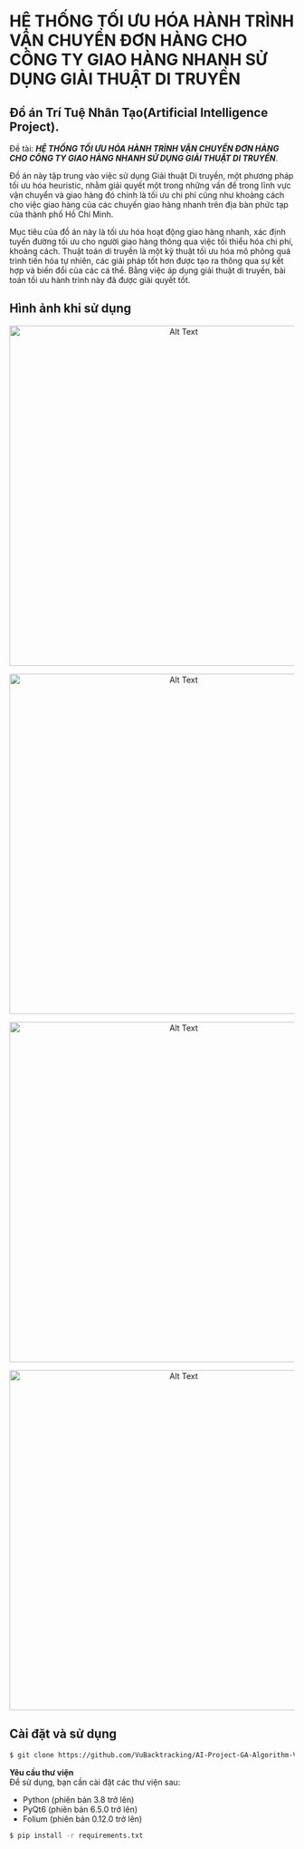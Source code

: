 # <span style="text-transform: uppercase;">HỆ THỐNG TỐI ƯU HÓA HÀNH TRÌNH VẬN CHUYỂN ĐƠN HÀNG CHO CÔNG TY GIAO HÀNG NHANH SỬ DỤNG GIẢI THUẬT DI TRUYỀN</span>

## Đồ án Trí Tuệ Nhân Tạo(Artificial Intelligence Project).
Đề tài: <span style="text-transform: uppercase;">***HỆ THỐNG TỐI ƯU HÓA HÀNH TRÌNH VẬN CHUYỂN ĐƠN HÀNG CHO CÔNG TY GIAO HÀNG NHANH SỬ DỤNG GIẢI THUẬT DI TRUYỀN***</span>.

Đồ án này tập trung vào việc sử dụng Giải thuật Di truyền, một phương pháp tối ưu hóa heuristic, nhằm giải quyết một trong những vấn đề trong lĩnh vực vận chuyển và giao hàng đó chính là tối ưu chi phí cũng như khoảng cách cho việc giao hàng của các chuyến giao hàng nhanh trên địa bàn phức tạp của thành phố Hồ Chí Minh. 

Mục tiêu của đồ án này là tối ưu hóa hoạt động giao hàng nhanh, xác định tuyến đường tối ưu cho người giao hàng thông qua việc tối thiểu hóa chi phí, khoảng cách. Thuật toán di truyền là một kỹ thuật tối ưu hóa mô phỏng quá trình tiến hóa tự nhiên, các giải pháp tốt hơn được tạo ra thông qua sự kết hợp và biến đổi của các cá thể. Bằng việc áp dụng giải thuật di truyền, bài toán tối ưu hành trình này đã được giải quyết tốt.

## Hình ảnh khi sử dụng 

<p align="center">
  <img src="https://github.com/vhoang1206/UEH500-BIT42-AI-Project-GA-Algorithm-VRP/blob/main/Images/Picture1.png" alt="Alt Text" width = 600>
</p>
<p align="center">
  <img src="https://github.com/vhoang1206/UEH500-BIT42-AI-Project-GA-Algorithm-VRP/blob/main/Images/Picture4.png" alt="Alt Text" width = 600>
</p>
<p align="center">
  <img src="https://github.com/vhoang1206/UEH500-BIT42-AI-Project-GA-Algorithm-VRP/blob/main/Images/Picture2.png" alt="Alt Text" width = 600>
</p>
<p align="center">
  <img src="https://github.com/vhoang1206/UEH500-BIT42-AI-Project-GA-Algorithm-VRP/blob/main/Images/Picture3.png" alt="Alt Text" width = 600>
</p>

## Cài đặt và sử dụng
```bash
$ git clone https://github.com/VuBacktracking/AI-Project-GA-Algorithm-VRP.git
```
**Yêu cầu thư viện** \
Để sử dụng, bạn cần cài đặt các thư viện sau:

- Python (phiên bản 3.8 trở lên)
- PyQt6 (phiên bản 6.5.0 trở lên)
- Folium (phiên bản 0.12.0 trở lên)
```bash
$ pip install -r requirements.txt
```
